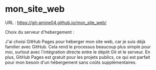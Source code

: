 # mon_site_web

URL : https://git-amine04.github.io/mon_site_web/

Choix du serveur d'hebergement : 

J'ai choisi GitHub Pages pour héberger mon site web, 
car je suis déjà familier avec GitHub. Cela rend le processus beaucoup plus simple pour moi, 
surtout avec l'intégration directe entre le dépôt Git et le serveur. 
En plus, GitHub Pages est gratuit pour les projets publics, ce qui est parfait pour mon besoin 
d'un hébergement sans coûts supplémentaires.

